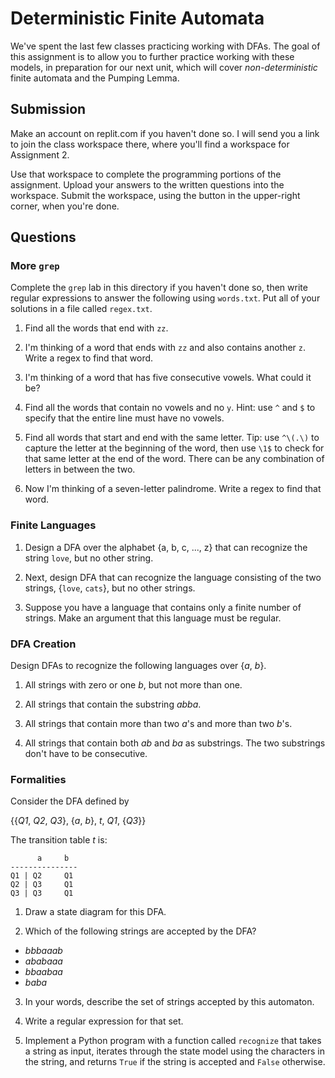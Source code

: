 # Deterministic Finite Automata

We've spent the last few classes practicing working with DFAs. The goal of this assignment is to allow you to further practice working with these models, in preparation for our next unit, which will cover *non-deterministic* finite automata and the Pumping Lemma.

## Submission

Make an account on replit.com if you haven't done so. I will send you a link to join the class workspace there, where you'll find a workspace for Assignment 2.

Use that workspace to complete the programming portions of the assignment. Upload your answers to the written questions into the workspace. Submit the workspace, using the button in the upper-right corner, when you're done.

## Questions

### More `grep`

Complete the `grep` lab in this directory if you haven't done so, then write regular expressions to answer the following using `words.txt`. Put all of your solutions in a file called `regex.txt`.

1. Find all the words that end with `zz`.

2. I'm thinking of a word that ends with `zz` and also contains another `z`. Write a regex to find that word.

3. I'm thinking of a word that has five consecutive vowels. What could it be?

4. Find all the words that contain no vowels and no `y`. Hint: use `^` and `$` to specify that the entire line must have no vowels.

5. Find all words that start and end with the same letter. Tip: use `^\(.\)` to capture the letter at the beginning of the word, then use `\1$` to check for that same letter at the end of the word. There can be any combination of letters in between the two.

6. Now I'm thinking of a seven-letter palindrome. Write a regex to find that word. 

### Finite Languages

1. Design a DFA over the alphabet {a, b, c, ..., z} that can recognize the string `love`, but no other string.

2. Next, design DFA that can recognize the language consisting of the two strings, {`love`, `cats`}, but no other strings.

3. Suppose you have a language that contains only a finite number of strings. Make an argument that this language must be regular.

### DFA Creation

Design DFAs to recognize the following languages over {*a*, *b*}.

1. All strings with zero or one *b*, but not more than one.

2. All strings that contain the substring *abba*.

3. All strings that contain more than two *a*'s and more than two *b*'s.

4. All strings that contain both *ab* and *ba* as substrings. The two substrings don't have to be consecutive.

### Formalities

Consider the DFA defined by

{{*Q1*, *Q2*, *Q3*}, {*a*, *b*}, *t*, *Q1*, {*Q3*}}

The transition table *t* is:

```
      a     b
---------------
Q1 | Q2     Q1  
Q2 | Q3     Q1
Q3 | Q3     Q1
```

1. Draw a state diagram for this DFA.

2. Which of the following strings are accepted by the DFA? 
- *bbbaaab*
- *ababaaa*
- *bbaabaa*
- *baba*

3. In your words, describe the set of strings accepted by this automaton.

4. Write a regular expression for that set.

5. Implement a Python program with a function called `recognize` that takes a string as input, iterates through the state model using the characters in the string, and returns `True` if the string is accepted and `False` otherwise. 

